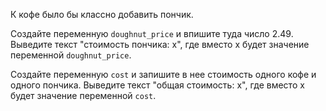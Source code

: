 К кофе было бы классно добавить пончик.

Создайте переменную `doughnut_price` и впишите туда число 2.49. Выведите текст "стоимость пончика: х", где вместо x будет значение переменной `doughnut_price`.

Создайте переменную `cost` и запишите в нее стоимость одного кофе и одного пончика. Выведите текст "общая стоимость: х", где вместо x будет значение переменной `cost`.